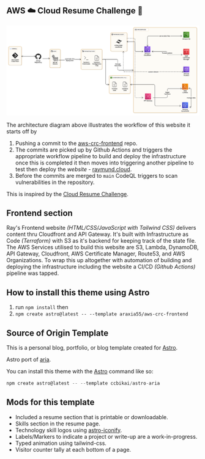 ## AWS ☁️ Cloud Resume Challenge 🚀 ##

![Ray's Portfolio Website](./frontend/public/assets/images/projects/aws_crc_architecture_diagram_v2.png)

The architecture diagram above illustrates the workflow of this website it starts off by 

1. Pushing a commit to the [aws-crc-frontend](https://github.com/araxia55/aws-crc-frontend) repo.
2. The commits are picked up by Github Actions and triggers the appropriate workflow pipeline to build and deploy the infrastructure once this is completed it then moves into triggering another pipeline to test then deploy the *website* - [raymund.cloud](https://www.raymund.cloud).
3. Before the commits are merged to `main` CodeQL triggers to scan vulnerabilities in the repository.

This is inspired by the [Cloud Resume Challenge](https://cloudresumechallenge.dev/docs/the-challenge/aws/).

## Frontend section ##

Ray's Frontend website *(HTML/CSS/JavaScript with Tailwind CSS)* delivers content thru Cloudfront and API Gateway. It's built with Infrastructure as Code *(Terraform)* with S3 as it's backend for keeping track of the state file. The AWS Services utilised to build this website are S3, Lambda, DynamoDB, API Gateway, Cloudfront, AWS Certificate Manager, Route53, and AWS Organizations. To wrap this up altogether with automation of building and deploying the infrastructure including the website a CI/CD *(Github Actions)* pipeline was tapped.

## How to install this theme using Astro ##

1. run `npm install` then
2. `npm create astro@latest -- --template araxia55/aws-crc-frontend`

## Source of Origin Template ##

This is a personal blog, portfolio, or blog template created for [Astro](https://astro.build).

Astro port of [aria](https://github.com/static-templates/aria).

You can install this theme with the [Astro](https://astro.build) command like so:

```js
npm create astro@latest -- --template ccbikai/astro-aria
```

## Mods for this template ##

- Included a resume section that is printable or downloadable.
- Skills section in the resume page.
- Technology skill logos using [astro-iconify](https://www.npmjs.com/package/astro-icon).
- Labels/Markers to indicate a project or write-up are a work-in-progress.
- Typed animation using tailwind-css.
- Visitor counter tally at each bottom of a page.
